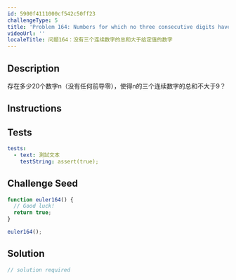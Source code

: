 ```yaml
---
id: 5900f4111000cf542c50ff23
challengeType: 5
title: 'Problem 164: Numbers for which no three consecutive digits have a sum greater than a given value'
videoUrl: ''
localeTitle: 问题164：没有三个连续数字的总和大于给定值的数字
---
```


## Description
<section id="description">存在多少20个数字n（没有任何前导零），使得n的三个连续数字的总和不大于9？ </section>

## Instructions
<section id="instructions">
</section>

## Tests
<section id='tests'>

```yml
tests:
  - text: 測試文本
    testString: assert(true);

```

</section>

## Challenge Seed
<section id='challengeSeed'>

<div id='js-seed'>

```js
function euler164() {
  // Good luck!
  return true;
}

euler164();

```

</div>



</section>

## Solution
<section id='solution'>

```js
// solution required
```
</section>

